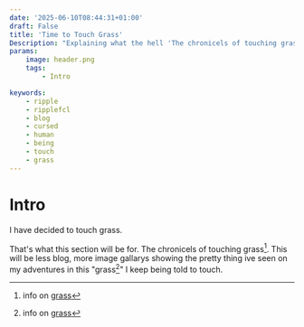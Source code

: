 ```yaml
---
date: '2025-06-10T08:44:31+01:00'
draft: False
title: 'Time to Touch Grass'
Description: "Explaining what the hell 'The chronicels of touching grass' is"
params:
    image: header.png
    tags:
        - Intro

keywords:
    - ripple
    - ripplefcl
    - blog
    - cursed
    - human
    - being
    - touch
    - grass
---
```

# Intro

I have decided to touch grass.


That's what this section will be for. The chronicels of touching grass[^1]. This will be less blog, more image gallarys showing the pretty thing ive seen on my adventures in this "grass[^1]" I keep being told to touch.

[^1]: info on [grass](/hidden/dyjctlag/)
